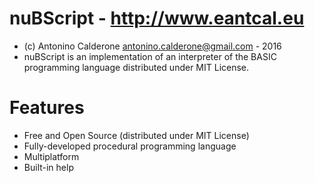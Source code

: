 # nuBScript - http://www.eantcal.eu 
- (c) Antonino Calderone <antonino.calderone@gmail.com> - 2016
- nuBScript is an implementation of an interpreter of the BASIC programming language distributed under MIT License.

# Features
- Free and Open Source (distributed under MIT License)
- Fully-developed procedural programming language
- Multiplatform
- Built-in help

